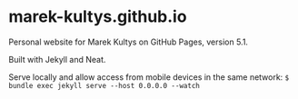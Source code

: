 # marek-kultys.github.io
Personal website for Marek Kultys on GitHub Pages, version 5.1.

Built with Jekyll and Neat.

Serve locally and allow access from mobile devices in the same network:
`$ bundle exec jekyll serve --host 0.0.0.0 --watch`
